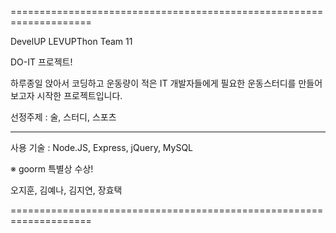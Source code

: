 ====================================================================

DevelUP
LEVUPThon Team 11

DO-IT 프로젝트!

하루종일 앉아서 코딩하고 운동량이 적은 IT 개발자들에게 필요한
운동스터디를 만들어보고자 시작한 프로젝트입니다.

선정주제 : 술, 스터디, 스포츠

--------------------------------------------------------------------

사용 기술 : Node.JS, Express, jQuery, MySQL

※ goorm 특별상 수상!

오지훈, 김예나, 김지연, 장효택

====================================================================
